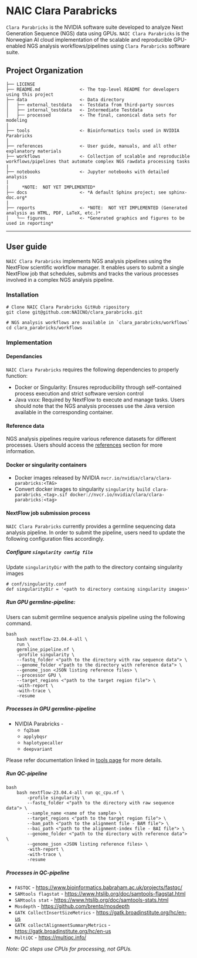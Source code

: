 # NAIC Clara Parabricks

`Clara Parabricks` is the NVIDIA software suite developed to analyze Next Generation Sequence (NGS) data using GPUs. `NAIC Clara Parabricks` is the Norwegian AI cloud implementation of the scalable and reproducible GPU-enabled NGS analysis workflows/pipelines using `Clara Parabricks` software suite.

## Project Organization

    ├── LICENSE
    ├── README.md               <- The top-level README for developers using this project
    ├── data                    <- Data directory
    │   ├── external_testdata   <- Testdata from third-party sources
    │   ├── internal_testdata   <- Intermediate Testdata 
    │   ├── processed           <- The final, canonical data sets for modeling
    │
    ├── tools                   <- Bioinformatics tools used in NVIDIA Parabricks
    │
    ├── references              <- User guide, manuals, and all other explanatory materials
    ├── workflows               <- Collection of scalable and reproducible workflows/pipelines that automate complex NGS rawdata processing tasks 
    |
    ├── notebooks               <- Jupyter notebooks with detailed analysis
    |
    |     *NOTE:  NOT YET IMPLEMENTED*
    ├── docs                    <- *A default Sphinx project; see sphinx-doc.org*
    |
    ├── reports                 <- *NOTE:  NOT YET IMPLEMENTED (Generated analysis as HTML, PDF, LaTeX, etc.)*
    │   └── figures             <- *Generated graphics and figures to be used in reporting*

--------

## User guide

`NAIC Clara Parabricks` implements NGS analysis pipelines using the NextFlow scientific workflow manager. It enables users to submit a single NextFlow job that schedules, submits and tracks the various processes involved in a complex NGS analysis pipeline.

### Installation

    # Clone NAIC Clara Parabricks GitHub ripository
    git clone git@github.com:NAICNO/clara_parabricks.git

    # NGS analysis workflows are available in `clara_parabricks/workflows`
    cd clara_parabricks/workflows

### Implementation

#### Dependancies

`NAIC Clara Parabricks` requires the following dependencies to properly function:

* Docker or Singularity: Ensures reproducibility through self-contained process execution and strict software version control
* Java vxxx: Required by NextFlow to execute and manage tasks. Users should note that the NGS analysis processes use the Java version available in the corresponding container.

#### Reference data

NGS analysis pipelines require various reference datasets for different processes. Users should access the [references](references) section for more information.

#### Docker or singularity containers

* Docker images released by NVIDIA
    `nvcr.io/nvidia/clara/clara-parabricks:<TAG>`
* Convert docker images to singularity
    `singularity build clara-parabricks_<tag>.sif
    docker://nvcr.io/nvidia/clara/clara-parabricks:<tag>`

#### NextFlow job submission process

`NAIC Clara Parabricks` currently provides a germline sequencing data analysis pipeline. In order to submit the pipeline, users need to update the following configuration files accordingly.

##### Configure `singularity config file`

Update `singularityDir` with the path to the directory containg singularity images

    # conf/singularity.conf
    def singularityDir = '<path to directory containg singularity images>'

##### Run GPU germline-pipeline:

Users can submit germline sequence analysis pipeline using the following command.

    bash
        bash nextflow-23.04.4-all \
        run \
        germline_pipeline.nf \
        -profile singularity \
        --fastq_folder <"path to the directory with raw sequence data"> \
        --genome_folder <"path to the directory with reference data"> \
        --genome_json <JSON listing reference files> \
        --processor GPU \
        --target_regions <"path to the target region file"> \
        -with-report \
        -with-trace \
        -resume

##### Processes in GPU germline-pipeline

* NVIDIA Parabricks -
  * `fq2bam`
  * `applybqsr`
  * `haplotypecaller`
  * `deepvariant`

Please refer documentation linked in [tools page](tools) for more details.

##### Run QC-pipeline

    bash
        bash nextflow-23.04.4-all run qc_cpu.nf \
            -profile singularity \
            --fastq_folder <"path to the directory with raw sequence data"> \
            --sample_name <name of the sample> \
            --target_regions <"path to the target region file"> \
            --bam_path <"path to the alignment file - BAM file"> \
            --bai_path <"path to the alignment-index file - BAI file"> \
            --genome_folder <"path to the directory with reference data"> \
            --genome_json <JSON listing reference files> \
            -with-report \
            -with-trace \
            -resume

##### Processes in QC-pipeline

* `FASTQC` - https://www.bioinformatics.babraham.ac.uk/projects/fastqc/
* `SAMtools flagstat` - https://www.htslib.org/doc/samtools-flagstat.html
* `SAMtools stat` - https://www.htslib.org/doc/samtools-stats.html
* `Mosdepth` - https://github.com/brentp/mosdepth
* `GATK CollectInsertSizeMetrics` - https://gatk.broadinstitute.org/hc/en-us
* `GATK collectAlignmentSummaryMetrics` - https://gatk.broadinstitute.org/hc/en-us
* `MultiQC` - https://multiqc.info/

*Note: QC steps use CPUs for processing, not GPUs.*
